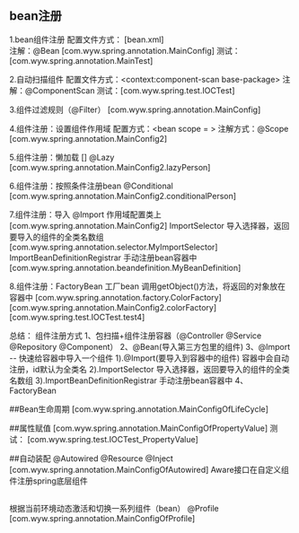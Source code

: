 ## bean注册
1.bean组件注册
配置文件方式：<bean><bean/>  [bean.xml]  
注解：@Bean   [com.wyw.spring.annotation.MainConfig]
测试： [com.wyw.spring.annotation.MainTest]

2.自动扫描组件
配置文件方式：<context:component-scan base-package>
注解：@ComponentScan 
测试：[com.wyw.spring.test.IOCTest] 

3.组件过滤规则（@Filter）  [com.wyw.spring.annotation.MainConfig]

4.组件注册：设置组件作用域
配置方式：<bean  scope = ><bean/>
注解方式：@Scope [com.wyw.spring.annotation.MainConfig2]

5.组件注册：懒加载  [] 
@Lazy  [com.wyw.spring.annotation.MainConfig2.lazyPerson]

6.组件注册：按照条件注册bean
@Conditional  
[com.wyw.spring.annotation.MainConfig2.conditionalPerson]  

7.组件注册：导入
@Import  作用域配置类上 [com.wyw.spring.annotation.MainConfig2]
ImportSelector  导入选择器，返回要导入的组件的全类名数组  [com.wyw.spring.annotation.selector.MyImportSelector]
ImportBeanDefinitionRegistrar   手动注册bean容器中  [com.wyw.spring.annotation.beandefinition.MyBeanDefinition]

8.组件注册：FactoryBean
工厂bean  调用getObject()方法，将返回的对象放在容器中
[com.wyw.spring.annotation.factory.ColorFactory]
[com.wyw.spring.annotation.MainConfig2.colorFactory]
[com.wyw.spring.test.IOCTest.test4]

总结：
组件注册方式
1、包扫描+组件注册容器（@Controller  @Service  @Repository  @Component）
2、@Bean(导入第三方包里的组件)
3、@Import -- 快速给容器中导入一个组件
    1).@Import(要导入到容器中的组件) 容器中会自动注册，id默认为全类名
    2).ImportSelector  导入选择器，返回要导入的组件的全类名数组
    3).ImportBeanDefinitionRegistrar   手动注册bean容器中
4、FactoryBean

##Bean生命周期
[com.wyw.spring.annotation.MainConfigOfLifeCycle]

##属性赋值
[com.wyw.spring.annotation.MainConfigOfPropertyValue]
测试：
[com.wyw.spring.test.IOCTest_PropertyValue]


##自动装配
@Autowired  @Resource  @Inject
[com.wyw.spring.annotation.MainConfigOfAutowired]
Aware接口在自定义组件注册spring底层组件

##
根据当前环境动态激活和切换一系列组件（bean）
@Profile
[com.wyw.spring.annotation.MainConfigOfProfile]

